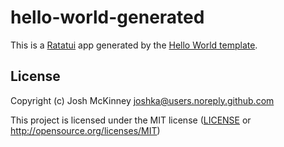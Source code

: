 # hello-world-generated

This is a [Ratatui] app generated by the [Hello World template].

[Ratatui]: https://ratatui.rs
[Hello World Template]: https://github.com/ratatui/templates/tree/main/hello-world

## License

Copyright (c) Josh McKinney <joshka@users.noreply.github.com>

This project is licensed under the MIT license ([LICENSE] or <http://opensource.org/licenses/MIT>)

[LICENSE]: ./LICENSE
